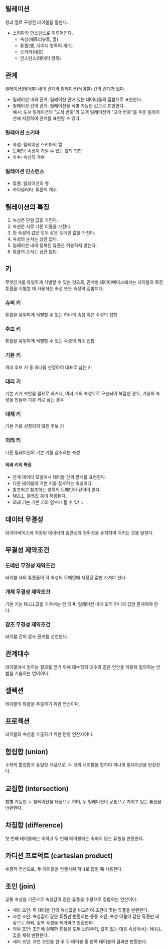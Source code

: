 ## 릴레이션

행과 열로 구성된 테이블을 말한다.

-   스키마와 인스턴스로 이루어진다.
    -   속성(애트리뷰트, 열)
    -   튜플(행, 데이터 항목의 개수)
    -   스키마(내포)
    -   인스턴스(데이터 항목)

## 관계

릴레이션(테이블) 내의 관계와 릴레이션(테이블) 간의 관계가 있다.

-   릴레이션 내의 관계: 릴레이션 안에 있는 데이터들의 집합으로 표현한다.
-   릴레이션 간의 관계: 릴레이션을 식별 가능한 값으로 표현한다.  
    예시: 도서 릴레이션의 "도서 번호"와 고객 릴레이션의 "고객 번호"를 주문 릴레이션에 저장하여 관계를 표현할 수 있다.

### 릴레이션 스키마

-   속성: 릴레이션 스키마의 열
-   도메인: 속성이 가질 수 있는 값의 집합
-   차수: 속성의 개수

### 릴레이션 인스턴스

-   튜플: 릴레이션의 행
-   카디널리티: 튜플의 개수

## 릴레이션의 특징

1.  속성은 단일 값을 가진다.
2.  속성은 서로 다른 이름을 가진다.
3.  한 속성의 값은 모두 같은 도메인 값을 가진다.
4.  속성의 순서는 상관 없다.
5.  릴레이션 내의 중복된 튜플은 허용하지 않는다.
6.  튜플의 순서는 상관 없다.

## 키

무엇인가를 유일하게 식별할 수 있는 것으로, 관계형 데이터베이스에서는 테이블의 특정 튜플을 식별할 때 사용하는 속성 또는 속성의 집합이다.

### 슈퍼 키

튜플을 유일하게 식별할 수 있는 하나의 속성 혹은 속성의 집합

### 후보 키

튜플을 유일하게 식별할 수 있는 속성의 최소 집합

### 기본 키

여러 후보 키 중 하나를 선정하여 대표로 삼는 키

### 대리 키

기본 키가 보안을 필요로 하거나, 여러 개의 속성으로 구분되어 복잡한 경우, 가상의 속성을 만들어 기본 키로 삼는 경우

### 대체 키

기본 키로 선정되지 않은 후보 키

### 외래 키

다른 릴레이션의 기본 키를 참조하는 속성

#### 외래 키의 특징

-   관계 데이터 모델에서 테이블 간의 관계를 표현한다.
-   다른 테이블의 기본 키를 참조하는 속성이다.
-   참조되고 참조하는 양쪽의 도메인이 같아야 한다.
-   NULL, 중복값 등이 허용된다.
-   외래 키는 기본 키의 일부가 될 수 있다.

## 데이터 무결성

데이터베이스에 저장된 데이터의 일관성과 정확성을 유지하여 지키는 것을 말한다.

## 무결성 제약조건

### 도메인 무결성 제약조건

테이블 내의 튜플들이 각 속성의 도메인에 지정된 값만 가져야 한다.

### 개체 무결성 제약조건

기본 키는 NULL값을 가져서는 안 되며, 릴레이션 내에 오직 하나의 값만 존재해야 한다.

### 참조 무결성 제약조건

테이블 간의 참조 관계를 선언한다.

## 관계대수

테이블에서 원하는 결과를 얻기 위해 대수학의 대수와 같은 연산을 이용해 질의하는 방법을 기술하는 언어이다.

## 셀렉션

테이블의 튜플을 추출하기 위한 연산이다.

## 프로젝션

테이블의 속성을 추출하기 위한 단항 연산자이다.

## 합집합 (union)

수학의 합집합과 동일한 개념으로, 두 개의 테이블을 합하여 하나의 릴레이션을 반환한다.

## 교집합 (intersection)

합병 가능한 두 릴레이션을 대상으로 하며, 두 릴레이션이 공통으로 가지고 있는 튜플을 반환한다.

## 차집합 (difference)

첫 번째 테이블에는 속하고 두 번째 테이블에는 속하지 않는 튜플을 반환한다.

## 카디션 프로덕트 (cartesian product)

수평적 연산으로, 두 테이블을 연결시켜 하나로 합칠 때 사용한다.

## 조인 (join)

공통 속성을 기준으로 속성값이 같은 튜플을 수평으로 결합하는 연산이다.

-   세타 조인: 두 테이블 간의 속성값을 비교하여 조건에 맞는 튜플을 반환한다.
-   자연 조인: 속성값이 같은 튜플만 반환하는 동등 조인, 속성 이름이 같은 튜플만 대상으로 하되, 중복 속성을 제거하고 반환한다.
-   외부 조인: 조인에 실패한 튜플을 모두 보여주되, 값이 없는 대응 속성에서는 NULL값을 채워 반환한다.
-   세미 조인: 자연 조인을 한 후 두 테이블 중 한쪽 테이블의 결과만 반환한다.